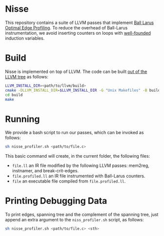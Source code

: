 # Nisse
This repository contains a suite of LLVM passes that implement [Ball Larus Optimal Edge Profiling](https://dl.acm.org/doi/10.1145/183432.183527).
To reduce the overhead of Ball-Larus instrumentation, we avoid inserting counters on loops with [well-founded](https://en.wikipedia.org/wiki/Well-founded_relation) induction variables.

# Build
Nisse is implemented on top of LLVM.
The code can be built [out of the LLVM tree](https://github.com/banach-space/llvm-tutor#helloworld-your-first-pass) as follows:

```bash
LLVM_INSTALL_DIR=<path/to/llvm/build>
cmake -DLLVM_INSTALL_DIR=$LLVM_INSTALL_DIR -G "Unix Makefiles" -B build/ .
cd build
make
```

# Running
We provide a bash script to run our passes, which can be invoked as follows:

```bash
sh nisse_profiler.sh <path/to/file.c>
```

This basic command will create, in the current folder, the following files:

 * `file.ll` an IR file modified by the following LLVM passes: mem2reg, instnamer, and break-crit-edges.
 * `file.profiled.ll` an IR file instrumented with Ball-Larus counters.
 * `file` an executable file compiled from `file.profiled.ll`.

# Printing Debugging Data
To print edges, spanning tree and the complement of the spanning tree, just
append an extra argument to the `niss_profiler.sh` script, as follows:

```bash
sh nisse_profiler.sh <path/to/file.c> <sth>
```
